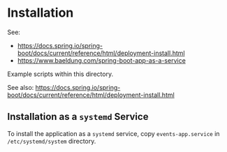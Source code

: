 # Installation

See: 
* https://docs.spring.io/spring-boot/docs/current/reference/html/deployment-install.html
* https://www.baeldung.com/spring-boot-app-as-a-service

Example scripts within this directory.

See also: https://docs.spring.io/spring-boot/docs/current/reference/html/deployment-install.html

## Installation as a `systemd` Service

To install the application as a `systemd` service, copy `events-app.service` in `/etc/systemd/system` directory. 
